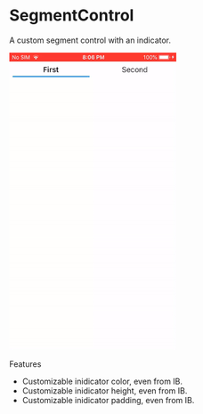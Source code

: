 # SegmentControl
A custom segment control with an indicator.

![Screenshot](https://github.com/abhay0905/SegmentControl/blob/master/resource.gif)


Features
 - Customizable inidicator color, even from IB.
 - Customizable inidicator height, even from IB.
 - Customizable inidicator padding, even from IB.
 
 
